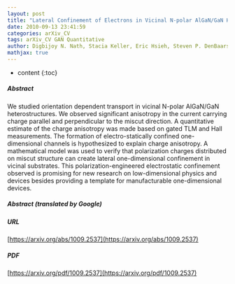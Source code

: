 ```yaml
---
layout: post
title: "Lateral Confinement of Electrons in Vicinal N-polar AlGaN/GaN Heterostructure"
date: 2010-09-13 23:41:59
categories: arXiv_CV
tags: arXiv_CV GAN Quantitative
author: Digbijoy N. Nath, Stacia Keller, Eric Hsieh, Steven P. DenBaars, Umesh K. Mishra, Siddharth Rajan
mathjax: true
---
```


* content
{:toc}

##### Abstract
We studied orientation dependent transport in vicinal N-polar AlGaN/GaN heterostructures. We observed significant anisotropy in the current carrying charge parallel and perpendicular to the miscut direction. A quantitative estimate of the charge anisotropy was made based on gated TLM and Hall measurements. The formation of electro-statically confined one-dimensional channels is hypothesized to explain charge anisotropy. A mathematical model was used to verify that polarization charges distributed on miscut structure can create lateral one-dimensional confinement in vicinal substrates. This polarization-engineered electrostatic confinement observed is promising for new research on low-dimensional physics and devices besides providing a template for manufacturable one-dimensional devices.

##### Abstract (translated by Google)


##### URL
[https://arxiv.org/abs/1009.2537](https://arxiv.org/abs/1009.2537)

##### PDF
[https://arxiv.org/pdf/1009.2537](https://arxiv.org/pdf/1009.2537)

